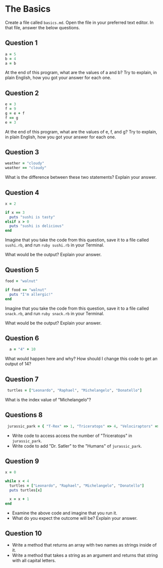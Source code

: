 # The Basics

Create a file called `basics.md`. Open the file in your preferred text editor. In that file, answer the below questions.

## Question 1

```ruby
a = 5
b = 4
a = b
```

At the end of this program, what are the values of a and b? Try to explain, in plain English, how you got your answer for each one.

## Question 2

```ruby
e = 3
f = 9
g = e + f
f == g
e = 3
```

At the end of this program, what are the values of e, f, and g? Try to explain, in plain English, how you got your answer for each one.

## Question 3

```ruby
weather = "cloudy"
weather == "cloudy"
```

What is the difference between these two statements? Explain your answer.

## Question 4

```ruby
x = 2

if x == 3
  puts "sushi is tasty"
elsif x > 0
  puts "sushi is delicious"
end
```

Imagine that you take the code from this question, save it to a file called `sushi.rb`, and run `ruby sushi.rb` in your Terminal.

What would be the output? Explain your answer.

## Question 5

```ruby
food = "walnut"

if food == "walnut"
  puts "I'm allergic!"
end
```

Imagine that you take the code from this question, save it to a file called `snack.rb`, and run `ruby snack.rb` in your Terminal.

What would be the output? Explain your answer.

## Question 6

```ruby
  a = "4" + 10
```

What would happen here and why? How should I change this code to get an output of 14?

## Question 7

```ruby
 turtles = ["Leonardo", "Raphael", "Michelangelo", "Donatello"]
```

 What is the index value of "Michelangelo"?

## Questions 8

```ruby
 jurassic_park = { "T-Rex" => 1, "Triceratops" => 4, "Velociraptors" => 6, "Humans" => ["Dr. Malcolm", "Dr. Grant"] }
```

* Write code to access access the number of "Triceratops" in `jurassic_park`.
* Write code to add "Dr. Satler" to the "Humans" of `jurassic_park`.

## Question 9

```ruby
x = 0

while x < 4
  turtles = ["Leonardo", "Raphael", "Michelangelo", "Donatello"]
  puts turtles[x]

  x = x + 1
end
```

* Examine the above code and imagine that you run it.
* What do you expect the outcome will be? Explain your answer.

## Question 10

* Write a method that returns an array with two names as strings inside of it.
* Write a method that takes a string as an argument and returns that string with all capital letters.
